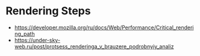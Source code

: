 # Rendering Steps 

- https://developer.mozilla.org/ru/docs/Web/Performance/Critical_rendering_path
- https://under-sky-web.ru/post/protsess_renderinga_v_brauzere_podrobnyiy_analiz
